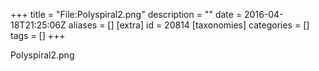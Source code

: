 +++
title = "File:Polyspiral2.png"
description = ""
date = 2016-04-18T21:25:06Z
aliases = []
[extra]
id = 20814
[taxonomies]
categories = []
tags = []
+++

Polyspiral2.png

